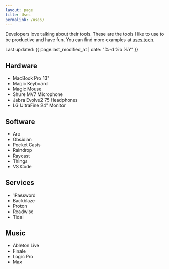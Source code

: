 ```yaml
---
layout: page
title: Uses
permalink: /uses/
---
```


Developers love talking about their tools. These are the tools I like to use to be productive and have fun. You can find more examples at [uses.tech](https://uses.tech).

Last updated: <time date="{{ page.last_modified_at | date_to_xmlschema }}" itemprop="dateModified">{{ page.last_modified_at | date: "%-d %b %Y" }}</time>

## Hardware
- MacBook Pro 13"
- Magic Keyboard
- Magic Mouse
- Shure MV7 Microphone
- Jabra Evolve2 75 Headphones
- LG UltraFine 24" Monitor

## Software
- Arc
- Obsidian
- Pocket Casts
- Raindrop
- Raycast
- Things
- VS Code

## Services
- 1Password
- Backblaze
- Proton
- Readwise
- Tidal

## Music
- Ableton Live
- Finale
- Logic Pro
- Max